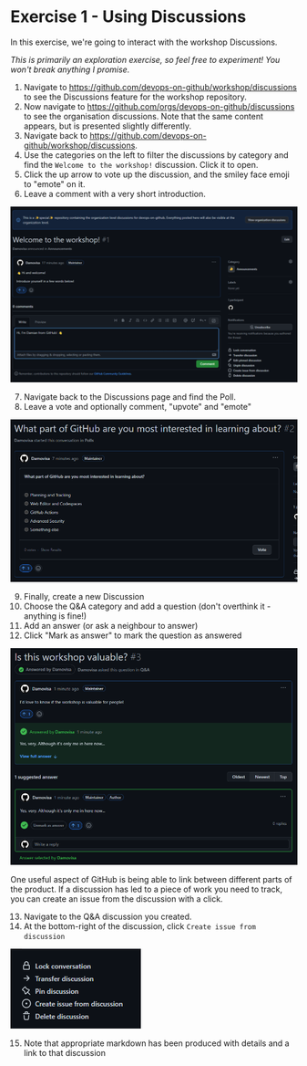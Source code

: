 # Exercise 1 - Using Discussions

In this exercise, we're going to interact with the workshop Discussions.

_This is primarily an exploration exercise, so feel free to experiment! You won't break anything I promise._

1. Navigate to https://github.com/devops-on-github/workshop/discussions to see the Discussions feature for the workshop repository.
2. Now navigate to https://github.com/orgs/devops-on-github/discussions to see the organisation discussions. Note that the same content appears, but is presented slightly differently.
3. Navigate back to https://github.com/devops-on-github/workshop/discussions.
4. Use the categories on the left to filter the discussions by category and find the `Welcome to the workshop!` discussion. Click it to open.
5. Click the up arrow to vote up the discussion, and the smiley face emoji to "emote" on it.
6. Leave a comment with a very short introduction.

![Welcome discussion](../../images/welcome-discussion.png)

7. Navigate back to the Discussions page and find the Poll.
8. Leave a vote and optionally comment, "upvote" and "emote"

![Polls discussion](../../images/vote-discussion.png)

9. Finally, create a new Discussion
10. Choose the Q&A category and add a question (don't overthink it - anything is fine!)
11. Add an answer (or ask a neighbour to answer)
12. Click "Mark as answer" to mark the question as answered

![Q&A discussion](../../images/answer-discussion.png)

One useful aspect of GitHub is being able to link between different parts of the product. If a discussion has led to a piece of work you need to track, you can create an issue from the discussion with a click.

13. Navigate to the Q&A discussion you created.
14. At the bottom-right of the discussion, click `Create issue from discussion`

![Create an issue from a discussion](../../images/pin-discussion.png)

15. Note that appropriate markdown has been produced with details and a link to that discussion